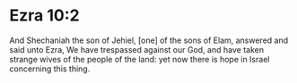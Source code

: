 # Ezra 10:2

And Shechaniah the son of Jehiel, [one] of the sons of Elam, answered and said unto Ezra, We have trespassed against our God, and have taken strange wives of the people of the land: yet now there is hope in Israel concerning this thing.